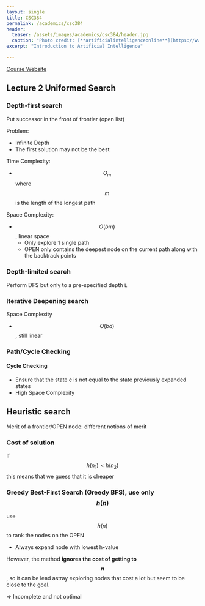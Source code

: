 ```yaml
---
layout: single
title: CSC384
permalink: /academics/csc384
header:
  teaser: /assets/images/academics/csc384/header.jpg
  caption: "Photo credit: [**artificialintelligenceonline**](https://www.artificialintelligenceonline.com/3794/the-banal-truth-about-ibms-artificial-intelligence/)"
excerpt: "Introduction to Artificial Intelligence"

---
```

[Course Website](http://www.cdf.toronto.edu/~csc384h/winter/)

## Lecture 2 Uniformed Search

### Depth-first search

Put successor in the front of frontier (open list)

Problem:

- Infinite Depth
- The first solution may not be the best

Time Complexity:

- $$O_m$$ where $$m$$ is the length of the longest path

Space Complexity:

- $$O(bm)$$, linear space
    - Only explore 1 single path
    - OPEN only contains the deepest node on the current path along with the backtrack points

### Depth-limited search

Perform DFS but only to a pre-specified depth `L`

### Iterative Deepening search

Space Complexity

-   $$O(bd)$$, still linear

### Path/Cycle Checking

#### Cycle Checking
-   Ensure that the state c is not equal to the state previously expanded states
-   High Space Complexity


## Heuristic search

Merit of a frontier/OPEN node: different notions of merit

### Cost of solution

If $$h(n_1) < h(n_2)$$ this means that we guess that it is cheaper


### Greedy Best-First Search (Greedy BFS), use only $$h(n)$$

use $$h(n)$$ to rank the nodes on the OPEN
- Always expand node with lowest h-value

However, the method __ignores the cost of getting to $$n$$__, so it can be lead astray exploring nodes that cost a lot but seem to be close to the goal.

=> Incomplete and not optimal
